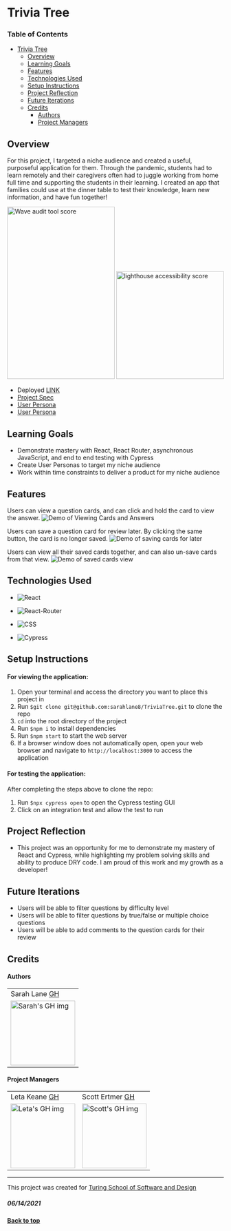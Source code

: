 # Trivia Tree

### Table of Contents
- [Trivia Tree](#trivia-tree)
  - [Overview](#overview)
  - [Learning Goals](#learning-goals)
  - [Features](#features)
  - [Technologies Used](#technologies-used)
  - [Setup Instructions](#setup-instructions)
  - [Project Reflection](#project-reflection-and-individual-learning-goals)
  - [Future Iterations](#future-iterations)
  - [Credits](#credits)
      - [Authors](#authors)
      - [Project Managers](#project-managers)

## Overview
For this project, I targeted a niche audience and created a useful, purposeful application for them.  Through the pandemic, students had to learn remotely and their caregivers often had to juggle working from home full time and supporting the students in their learning.  I created an app that families could use at the dinner table to test their knowledge, learn new information, and have fun together!

<img width="250" height="400" alt="Wave audit tool score" src="https://user-images.githubusercontent.com/70901622/121623349-c3f64300-ca2c-11eb-8d6d-13bed214c938.png">

<img width="250" alt="lighthouse accessibility score" src="https://user-images.githubusercontent.com/70901622/121623347-c2c51600-ca2c-11eb-8143-a1d23dd6b323.png">

- Deployed [LINK](//)
- [Project Spec](https://frontend.turing.edu/projects/module-3/niche-audience.html)
- [User Persona](https://docs.google.com/document/d/1P5sTtujMO2NMPCnaeIbICrfeQQFhVdl0Po_0-8tIWG0/edit?usp=sharing)
- [User Persona](https://docs.google.com/document/d/1-4nDxuX5lRJHXh-PK_dbw6nK-B80jVT-ADEygnu1qyY/edit?usp=sharing)

## Learning Goals
- Demonstrate mastery with React, React Router, asynchronous JavaScript, and end to end testing with Cypress
- Create User Personas to target my niche audience
- Work within time constraints to deliver a product for my niche audience

## Features
Users can view a question cards, and can click and hold the card to view the answer.
![Demo of Viewing Cards and Answers](https://media.giphy.com/media/3PShOFitz8sF4oCAdY/giphy.gif)

Users can save a question card for review later.  By clicking the same button, the card is no longer saved.
![Demo of saving cards for later](https://media.giphy.com/media/JxNWj973DhMNUkM1XP/giphy.gif)

Users can view all their saved cards together, and can also un-save cards from that view.
![Demo of saved cards view](https://media.giphy.com/media/Rpnx5Vp83IVksPv8rC/giphy.gif)


## Technologies Used
* ![React](https://img.shields.io/badge/react%20-%2320232a.svg?&style=for-the-badge&logo=react&logoColor=%2361DAFB)

* ![React-Router](https://img.shields.io/badge/React_Router-CA4245?style=for-the-badge&logo=react-router&logoColor=white)

* ![CSS](https://img.shields.io/badge/css3%20-%231572B6.svg?&style=for-the-badge&logo=css3&logoColor=white)

* ![Cypress](https://img.shields.io/badge/cypress-04C38E.svg?&style=for-the-badge&logo=cypress&logoColor=white)


## Setup Instructions
#### For viewing the application:
1. Open your terminal and access the directory you want to place this project in
2. Run `$git clone git@github.com:sarahlane8/TriviaTree.git` to clone the repo
3. `cd` into the root directory of the project
4. Run `$npm i` to install dependencies
5. Run `$npm start` to start the web server
6. If a browser window does not automatically open, open your web browser and navigate to `http://localhost:3000` to access the application

#### For testing the application:
After completing the steps above to clone the repo:  
1. Run `$npx cypress open` to open the Cypress testing GUI
2. Click on an integration test and allow the test to run


## Project Reflection

- This project was an opportunity for me to demonstrate my mastery of React and Cypress, while highlighting my problem solving skills and ability to produce DRY code. I am proud of this work and my growth as a developer!

## Future Iterations
- Users will be able to filter questions by difficulty level
- Users will be able to filter questions by true/false or multiple choice questions
- Users will be able to add comments to the question cards for their review

## Credits
#### Authors
<table>
  <tr>
    <td> Sarah Lane <a href="https://github.com/sarahlane8">GH</td>
  </tr>
  <td>
    <img width="150" height="auto" src="https://user-images.githubusercontent.com/70901622/120944450-cafe1800-c6f1-11eb-96f2-5e18fdb2a96e.png" alt="Sarah's GH img">
  </td>
</table>

#### Project Managers
<table>
  <tr>
    <td> Leta Keane <a href="https://github.com/letakeane">GH</td>
    <td> Scott Ertmer <a href="https://github.com/sertmer">GH</td>
  </tr>
  <td>
    <img src="https://avatars.githubusercontent.com/u/22563791?v=4" alt="Leta's GH img"
 width="150" height="auto" />
 </td>
  <td>
    <img src="https://avatars.githubusercontent.com/u/49926352?v=4" alt="Scott's GH img"
 width="150" height="auto" />
 </td>
</table>

**************************************************************************
This project was created for [Turing School of Software and Design](https://turing.io/)
##### 06/14/2021
**[Back to top](#table-of-contents)**

